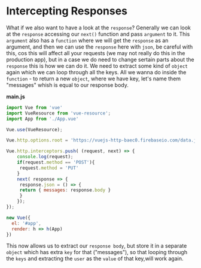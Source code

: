 # Intercepting Responses

What if we also want to have a look at the `response`? Generally we can look at the `response` accessing our `next()` function and pass `argument` to it. This `argument` also has a `function` where we will get the `response` as an argument, and then we can use the `response` here with `json`, be careful with this, cos this will affect all your requests (we may not really do this in the production app), but in a case we do need to change sertain parts about the `response` this is how we can do it. We need to extract some kind of `object` again which we can loop through all the keys. All we wanna do inside the `function` - to return a new `object`, where we have key, let's name them "messages" whish is equal to our response body. 

**main.js**
```js
import Vue from 'vue'
import VueResource from 'vue-resource'; 
import App from './App.vue'

Vue.use(VueResource); 

Vue.http.options.root = 'https://vuejs-http-baec0.firebaseio.com/data.json'      

Vue.http.interceptors.push( (request, next) => {
    console.log(request);
    if(request.method == 'POST'){
     request.method = 'PUT'
    }
    next( response => {
     response.json = () => {
     return { messages: response.body }
     }
    });
});

new Vue({
  el: '#app',
  render: h => h(App)
})
```

This now allows us to extract our `response body`, but store it in a separate `object` which has extra `key` for that ("messages"), so that looping through the `keys` and extracting the `user` as the `value` of that key,will work again. 